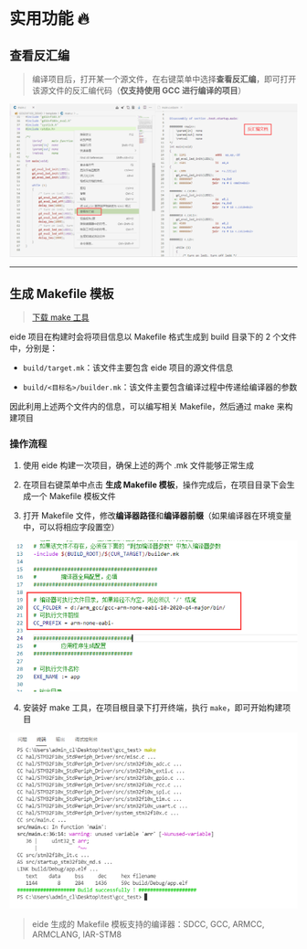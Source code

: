 # 实用功能 🔥

## 查看反汇编

> 编译项目后，打开某一个源文件，在右键菜单中选择**查看反汇编**，即可打开该源文件的反汇编代码（**仅支持使用 GCC 进行编译的项目**）

![](../img/show_dasm.png)

***

## 生成 Makefile 模板

> [下载 make 工具](https://cloud.github0null.io/s/R4SY?path=%2F%E5%85%B6%E4%BB%96%E5%B7%A5%E5%85%B7)

eide 项目在构建时会将项目信息以 Makefile 格式生成到 build 目录下的 2 个文件中，分别是：

  - `build/target.mk`：该文件主要包含 eide 项目的源文件信息
  
  - `build/<目标名>/builder.mk`：该文件主要包含编译过程中传递给编译器的参数

因此利用上述两个文件内的信息，可以编写相关 Makefile，然后通过 make 来构建项目

### 操作流程

1. 使用 eide 构建一次项目，确保上述的两个 .mk 文件能够正常生成

2. 在项目右键菜单中点击 **生成 Makefile 模板**，操作完成后，在项目目录下会生成一个 Makefile 模板文件

3. 打开 Makefile 文件，修改**编译器路径**和**编译器前缀**（如果编译器在环境变量中，可以将相应字段置空）

  ![makfile](../img/makefile_cc_conf.png)

4. 安装好 make 工具，在项目根目录下打开终端，执行 `make`，即可开始构建项目

  ![make build](../img/make_build.png)


> eide 生成的 Makefile 模板支持的编译器：SDCC, GCC, ARMCC, ARMCLANG, IAR-STM8

